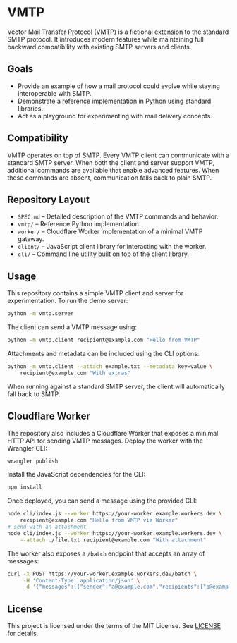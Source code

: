 # VMTP

Vector Mail Transfer Protocol (VMTP) is a fictional extension to the standard SMTP protocol. It introduces modern features while maintaining full backward compatibility with existing SMTP servers and clients.

## Goals

* Provide an example of how a mail protocol could evolve while staying interoperable with SMTP.
* Demonstrate a reference implementation in Python using standard libraries.
* Act as a playground for experimenting with mail delivery concepts.

## Compatibility

VMTP operates on top of SMTP. Every VMTP client can communicate with a standard SMTP server. When both the client and server support VMTP, additional commands are available that enable advanced features. When these commands are absent, communication falls back to plain SMTP.

## Repository Layout

* `SPEC.md` – Detailed description of the VMTP commands and behavior.
* `vmtp/` – Reference Python implementation.
* `worker/` – Cloudflare Worker implementation of a minimal VMTP gateway.
* `client/` – JavaScript client library for interacting with the worker.
* `cli/` – Command line utility built on top of the client library.

## Usage

This repository contains a simple VMTP client and server for experimentation. To run the demo server:

```bash
python -m vmtp.server
```

The client can send a VMTP message using:

```bash
python -m vmtp.client recipient@example.com "Hello from VMTP"
```

Attachments and metadata can be included using the CLI options:

```bash
python -m vmtp.client --attach example.txt --metadata key=value \
    recipient@example.com "With extras"
```

When running against a standard SMTP server, the client will automatically fall back to SMTP.

## Cloudflare Worker

The repository also includes a Cloudflare Worker that exposes a minimal HTTP API for sending VMTP messages. Deploy the worker with the Wrangler CLI:

```bash
wrangler publish
```

Install the JavaScript dependencies for the CLI:

```bash
npm install
```

Once deployed, you can send a message using the provided CLI:

```bash
node cli/index.js --worker https://your-worker.example.workers.dev \
    recipient@example.com "Hello from VMTP via Worker"
# send with an attachment
node cli/index.js --worker https://your-worker.example.workers.dev \
    --attach ./file.txt recipient@example.com "With attachment"
```

The worker also exposes a `/batch` endpoint that accepts an array of messages:

```bash
curl -X POST https://your-worker.example.workers.dev/batch \
     -H 'Content-Type: application/json' \
     -d '{"messages":[{"sender":"a@example.com","recipients":["b@example.com"],"subject":"test","body":"hi"}]}'
```


## License

This project is licensed under the terms of the MIT License. See [LICENSE](LICENSE) for details.

